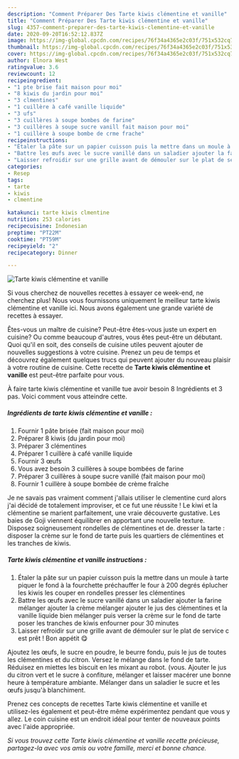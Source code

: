 ```yaml
---
description: "Comment Préparer Des Tarte kiwis clémentine et vanille"
title: "Comment Préparer Des Tarte kiwis clémentine et vanille"
slug: 4357-comment-preparer-des-tarte-kiwis-clementine-et-vanille
date: 2020-09-20T16:52:12.837Z
image: https://img-global.cpcdn.com/recipes/76f34a4365e2c03f/751x532cq70/tarte-kiwis-clementine-et-vanille-photo-principale-de-la-recette.jpg
thumbnail: https://img-global.cpcdn.com/recipes/76f34a4365e2c03f/751x532cq70/tarte-kiwis-clementine-et-vanille-photo-principale-de-la-recette.jpg
cover: https://img-global.cpcdn.com/recipes/76f34a4365e2c03f/751x532cq70/tarte-kiwis-clementine-et-vanille-photo-principale-de-la-recette.jpg
author: Elnora West
ratingvalue: 3.6
reviewcount: 12
recipeingredient:
- "1 pte brise fait maison pour moi"
- "8 kiwis du jardin pour moi"
- "3 clmentines"
- "1 cuillère à café vanille liquide"
- "3 ufs"
- "3 cuillères à soupe bombes de farine"
- "3 cuillères à soupe sucre vanill fait maison pour moi"
- "1 cuillère à soupe bombe de crme frache"
recipeinstructions:
- "Étaler la pâte sur un papier cuisson puis la mettre dans un moule à tarte piquer le fond à la fourchette préchauffer le four à 200 degrés éplucher les kiwis les couper en rondelles presser les clémentines"
- "Battre les œufs avec le sucre vanillé dans un saladier ajouter la farine mélanger ajouter la crème mélanger ajouter le jus des clémentines et la vanille liquide bien mélanger puis verser la crème sur le fond de tarte poser les tranches de kiwis enfourner pour 30 minutes"
- "Laisser refroidir sur une grille avant de démouler sur le plat de service c est prêt ! Bon appétit 😋"
categories:
- Resep
tags:
- tarte
- kiwis
- clmentine

katakunci: tarte kiwis clmentine 
nutrition: 253 calories
recipecuisine: Indonesian
preptime: "PT22M"
cooktime: "PT59M"
recipeyield: "2"
recipecategory: Dinner

---
```



![Tarte kiwis clémentine et vanille](https://img-global.cpcdn.com/recipes/76f34a4365e2c03f/751x532cq70/tarte-kiwis-clementine-et-vanille-photo-principale-de-la-recette.jpg)

Si vous cherchez de nouvelles recettes à essayer ce week-end, ne cherchez plus! Nous vous fournissons uniquement le meilleur tarte kiwis clémentine et vanille ici. Nous avons également une grande variété de recettes à essayer.

Êtes-vous un maître de cuisine? Peut-être êtes-vous juste un expert en cuisine? Ou comme beaucoup d'autres, vous êtes peut-être un débutant. Quoi qu'il en soit, des conseils de cuisine utiles peuvent ajouter de nouvelles suggestions à votre cuisine. Prenez un peu de temps et découvrez également quelques trucs qui peuvent ajouter du nouveau plaisir à votre routine de cuisine. Cette recette de <strong> Tarte kiwis clémentine et vanille </strong> est peut-être parfaite pour vous.

<!--inarticleads1-->

À faire tarte kiwis clémentine et vanille tue avoir besoin 8 Ingrédients et 3 pas. Voici comment vous atteindre cette.

##### Ingrédients de tarte kiwis clémentine et vanille :

1. Fournir 1 pâte brisée (fait maison pour moi)
1. Préparer 8 kiwis (du jardin pour moi)
1. Préparer 3 clémentines
1. Préparer 1 cuillère à café vanille liquide
1. Fournir 3 œufs
1. Vous avez besoin 3 cuillères à soupe bombées de farine
1. Préparer 3 cuillères à soupe sucre vanillé (fait maison pour moi)
1. Fournir 1 cuillère à soupe bombée de crème fraîche


Je ne savais pas vraiment comment j&#39;allais utiliser le clementine curd alors j&#39;ai décidé de totalement improviser, et ce fut une réussite ! Le kiwi et la clémentine se marient parfaitement, une vraie découverte gustative. Les baies de Goji viennent équilibrer en apportant une nouvelle texture. Disposez soigneusement rondelles de clémentines et de. dresser la tarte : disposer la crème sur le fond de tarte puis les quartiers de clémentines et les tranches de kiwis. 

<!--inarticleads2-->

##### Tarte kiwis clémentine et vanille instructions :

1. Étaler la pâte sur un papier cuisson puis la mettre dans un moule à tarte piquer le fond à la fourchette préchauffer le four à 200 degrés éplucher les kiwis les couper en rondelles presser les clémentines
1. Battre les œufs avec le sucre vanillé dans un saladier ajouter la farine mélanger ajouter la crème mélanger ajouter le jus des clémentines et la vanille liquide bien mélanger puis verser la crème sur le fond de tarte poser les tranches de kiwis enfourner pour 30 minutes
1. Laisser refroidir sur une grille avant de démouler sur le plat de service c est prêt ! Bon appétit 😋


Ajoutez les œufs, le sucre en poudre, le beurre fondu, puis le jus de toutes les clémentines et du citron. Versez le mélange dans le fond de tarte. Réduisez en miettes les biscuit en les mixant au robot. (vous. Ajouter le jus du citron vert et le sucre à confiture, mélanger et laisser macérer une bonne heure à température ambiante. Mélanger dans un saladier le sucre et les œufs jusqu&#39;à blanchiment. 

<!--inarticleads1-->

<p>
Prenez ces concepts de recettes Tarte kiwis clémentine et vanille et utilisez-les également et peut-être même expérimentez pendant que vous y allez. Le coin cuisine est un endroit idéal pour tenter de nouveaux points avec l'aide appropriée.
</p>

<p>
<i>Si vous trouvez cette Tarte kiwis clémentine et vanille recette précieuse, partagez-la avec vos amis ou votre famille, merci et bonne chance.</i>
</p>
